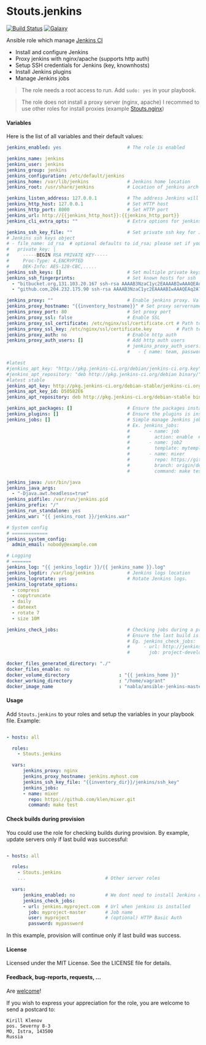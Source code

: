 Stouts.jenkins
==============


[![Build Status](http://img.shields.io/travis/Stouts/Stouts.jenkins.svg?style=flat-square)](https://travis-ci.org/Stouts/Stouts.jenkins)
[![Galaxy](http://img.shields.io/badge/galaxy-Stouts.jenkins-blue.svg?style=flat-square)](https://galaxy.ansible.com/list#/roles/858)

Ansible role which manage [Jenkins CI](http://jenkins-ci.org/)

* Install and configure Jenkins
* Proxy jenkins with nginx/apache (supports http auth)
* Setup SSH credentials for Jenkins (key, knownhosts)
* Install Jenkins plugins
* Manage Jenkins jobs

> The role needs a root access to run.
> Add `sudo: yes` in your playbook.

> The role does not install a proxy server (nginx, apache)
> I recommed to use other roles for install proxies (example
> [Stouts.nginx](https://github.com/Stouts/Stouts.nginx))


#### Variables

Here is the list of all variables and their default values:

```yaml
jenkins_enabled: yes                        # The role is enabled

jenkins_name: jenkins
jenkins_user: jenkins
jenkins_group: jenkins
jenkins_configuration: /etc/default/jenkins
jenkins_home: /var/lib/jenkins              # Jenkins home location
jenkins_root: /usr/share/jenkins            # Location of jenkins arch indep files

jenkins_listen_address: 127.0.0.1           # The address Jenkins will listen on
jenkins_http_host: 127.0.0.1                # Set HTTP host
jenkins_http_port: 8000                     # Set HTTP port
jenkins_url: http://{{jenkins_http_host}}:{{jenkins_http_port}}
jenkins_cli_extra_opts: ""                  # Extra options for jenkins-cli.jar

jenkins_ssh_key_file: ""                    # Set private ssh key for Jenkins user (path to local file)
# Jenkins ssh keys object
# - file_name: id_rsa  # optional defaults to id_rsa; please set if you have multiple
#   private_key: |
#     -----BEGIN RSA PRIVATE KEY-----
#     Proc-Type: 4,ENCRYPTED
#     DEK-Info: AES-128-CBC,.....
jenkins_ssh_keys: []                        # Set multiple private keys from vault or vars
jenkins_ssh_fingerprints:                   # Set known hosts for ssh
  - "bitbucket.org,131.103.20.167 ssh-rsa AAAAB3NzaC1yc2EAAAABIwAAAQEAubiN81eDcafrgMeLzaFPsw2kNvEcqTKl/VqLat/MaB33pZy0y3rJZtnqwR2qOOvbwKZYKiEO1O6VqNEBxKvJJelCq0dTXWT5pbO2gDXC6h6QDXCaHo6pOHGPUy+YBaGQRGuSusMEASYiWunYN0vCAI8QaXnWMXNMdFP3jHAJH0eDsoiGnLPBlBp4TNm6rYI74nMzgz3B9IikW4WVK+dc8KZJZWYjAuORU3jc1c/NPskD2ASinf8v3xnfXeukU0sJ5N6m5E8VLjObPEO+mN2t/FZTMZLiFqPWc/ALSqnMnnhwrNi2rbfg/rd/IpL8Le3pSBne8+seeFVBoGqzHM9yXw=="
  - "github.com,204.232.175.90 ssh-rsa AAAAB3NzaC1yc2EAAAABIwAAAQEAq2A7hRGmdnm9tUDbO9IDSwBK6TbQa+PXYPCPy6rbTrTtw7PHkccKrpp0yVhp5HdEIcKr6pLlVDBfOLX9QUsyCOV0wzfjIJNlGEYsdlLJizHhbn2mUjvSAHQqZETYP81eFzLQNnPHt4EVVUh7VfDESU84KezmD5QlWpXLmvU31/yMf+Se8xhHTvKSCZIFImWwoG6mbUoWf9nzpIoaSjB+weqqUUmpaaasXVal72J+UX2B+2RPW3RcT0eOzQgqlJL3RKrTJvdsjE3JEAvGq3lGHSZXy28G3skua2SmVi/w4yCE6gbODqnTWlg7+wC604ydGXA8VJiS5ap43JXiUFFAaQ=="

jenkins_proxy: ""                           # Enable jenkins proxy. Values are: nginx, apache
jenkins_proxy_hostname: "{{inventory_hostname}}" # Set proxy servername
jenkins_proxy_port: 80                      # Set proxy port
jenkins_proxy_ssl: false                    # Enable SSL
jenkins_proxy_ssl_certificate: /etc/nginx/ssl/certificate.crt # Path to certificate
jenkins_proxy_ssl_key: /etc/nginx/ssl/certificate.key         # Path to key
jenkins_proxy_auth: no                      # Enable http auth
jenkins_proxy_auth_users: []                # Add http auth users
                                            # jenkins_proxy_auth_users:
                                            #   - { name: team, password: secret }

#latest
#jenkins_apt_key: "http://pkg.jenkins-ci.org/debian/jenkins-ci.org.key"
#jenkins_apt_repository: "deb http://pkg.jenkins-ci.org/debian binary/"
#latest stable
jenkins_apt_key: http://pkg.jenkins-ci.org/debian-stable/jenkins-ci.org.key
jenkins_apt_key_id: D50582E6
jenkins_apt_repository: deb http://pkg.jenkins-ci.org/debian-stable binary/

jenkins_apt_packages: []                    # Ensure the packages installed
jenkins_plugins: []                         # Ensure the plugins is installed
jenkins_jobs: []                            # Simple manage Jenkins jobs
                                            # Ex. jenkins_jobs:
                                            #       - name: job
                                            #         action: enable  # (enable|disable|delete)
                                            #       - name: job2
                                            #         template: mytemplate.xml  # using custom template
                                            #       - name: mixer
                                            #         repo: https://github.com/klen/mixer
                                            #         branch: origin/develop
                                            #         command: make test

jenkins_java: /usr/bin/java
jenkins_java_args:
  - "-Djava.awt.headless=true"
jenkins_pidfile: /var/run/jenkins.pid
jenkins_prefix: "/"
jenkins_run_standalone: yes
jenkins_war: "{{ jenkins_root }}/jenkins.war"

# System config
# =============
jenkins_system_config:
  admin_email: nobody@example.com

# Logging
# =======
jenkins_log: "{{ jenkins_logdir }}/{{ jenkins_name }}.log"
jenkins_logdir: /var/log/jenkins            # Jenkins logs location
jenkins_logrotate: yes                      # Rotate Jenkins logs.
jenkins_logrotate_options:
  - compress
  - copytruncate
  - daily
  - dateext
  - rotate 7
  - size 10M

jenkins_check_jobs:                         # Checking jobs during a provision
                                            # Ensure the last build is success, before update
                                            # Eg. jenkins_check_jobs:
                                            #     - url: http://jenkins.project.com
                                            #       job: project-develop

docker_files_generated_directory: "./"
docker_files_enable: no
docker_volume_directory                  : "{{ jenkins_home }}"
docker_working_directory                 : "/home/vagrant"
docker_image_name                        : "nabla/ansible-jenkins-master"
```

#### Usage

Add `Stouts.jenkins` to your roles and setup the variables in your playbook file.
Example:

```yaml

- hosts: all

  roles:
    - Stouts.jenkins

  vars:
      jenkins_proxy: nginx
      jenkins_proxy_hostname: jenkins.myhost.com
      jenkins_ssh_key_file: "{{inventory_dir}}/jenkins/ssh_key"
      jenkins_jobs:
      - name: mixer
        repo: https://github.com/klen/mixer.git
        command: make test
```

#### Check builds during provision

You could use the role for checking builds during provision.
By example, update servers only if last build was successful:

```yaml

- hosts: all

  roles:
    - Stouts.jenkins
    ...                             # Other server roles

  vars:
      jenkins_enabled: no           # We dont need to install Jenkins on this host
      jenkins_check_jobs:
      - url: jenkins.myproject.com  # Url when jenkins is installed
        job: myproject-master       # Job name
        user: myproject             # (optional) HTTP Basic Auth
        password: mypassword
```

In this example, provision will continue only if last build was success.

#### License

Licensed under the MIT License. See the LICENSE file for details.

#### Feedback, bug-reports, requests, ...

Are [welcome](https://github.com/Stouts/Stouts.jenkins/issues)!

If you wish to express your appreciation for the role, you are welcome to send
a postcard to:

    Kirill Klenov
    pos. Severny 8-3
    MO, Istra, 143500
    Russia
